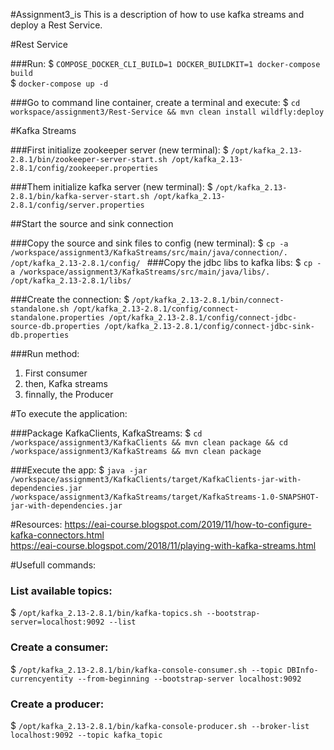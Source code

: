 #Assignment3_is
This is a description of how to use kafka streams and deploy a Rest Service.

#Rest Service

###Run:
$ `COMPOSE_DOCKER_CLI_BUILD=1 DOCKER_BUILDKIT=1 docker-compose build` <br>
$ `docker-compose up -d `

###Go to command line container, create a terminal and execute:
$ `cd workspace/assignment3/Rest-Service && mvn clean install wildfly:deploy`

#Kafka Streams

###First initialize zookeeper server (new terminal):
$ `/opt/kafka_2.13-2.8.1/bin/zookeeper-server-start.sh /opt/kafka_2.13-2.8.1/config/zookeeper.properties`

###Them initialize kafka server (new terminal):
$ `/opt/kafka_2.13-2.8.1/bin/kafka-server-start.sh /opt/kafka_2.13-2.8.1/config/server.properties`

##Start the source and sink connection

###Copy the source and sink files to config (new terminal):
$ `cp -a /workspace/assignment3/KafkaStreams/src/main/java/connection/. /opt/kafka_2.13-2.8.1/config/
`
###Copy the jdbc libs to kafka libs:
$ `cp -a /workspace/assignment3/KafkaStreams/src/main/java/libs/. /opt/kafka_2.13-2.8.1/libs/
`

###Create the connection:
$ `/opt/kafka_2.13-2.8.1/bin/connect-standalone.sh /opt/kafka_2.13-2.8.1/config/connect-standalone.properties /opt/kafka_2.13-2.8.1/config/connect-jdbc-source-db.properties /opt/kafka_2.13-2.8.1/config/connect-jdbc-sink-db.properties`

###Run method:

1. First consumer
2. then, Kafka streams
3. finnally, the Producer

#To execute the application:

###Package KafkaClients, KafkaStreams:
$ `cd /workspace/assignment3/KafkaClients && mvn clean package && cd /workspace/assignment3/KafkaStreams && mvn clean package`

###Execute the app:
$ `java -jar /workspace/assignment3/KafkaClients/target/KafkaClients-jar-with-dependencies.jar /workspace/assignment3/KafkaStreams/target/KafkaStreams-1.0-SNAPSHOT-jar-with-dependencies.jar`

#Resources:
https://eai-course.blogspot.com/2019/11/how-to-configure-kafka-connectors.html <br>
https://eai-course.blogspot.com/2018/11/playing-with-kafka-streams.html

#Usefull commands:
### List available topics:  
$ `/opt/kafka_2.13-2.8.1/bin/kafka-topics.sh --bootstrap-server=localhost:9092 --list`

### Create a consumer:
$ `/opt/kafka_2.13-2.8.1/bin/kafka-console-consumer.sh --topic DBInfo-currencyentity --from-beginning --bootstrap-server localhost:9092`

### Create a producer:
$ `/opt/kafka_2.13-2.8.1/bin/kafka-console-producer.sh --broker-list localhost:9092 --topic kafka_topic`